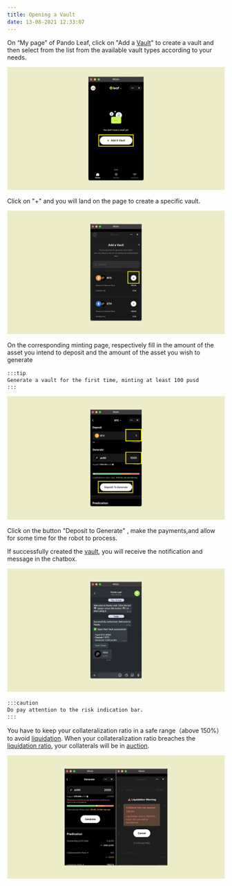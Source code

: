 ```yaml
---
title: Opening a Vault
date: 13-08-2021 12:33:07
---
```


On “My page” of Pando Leaf, click on "Add a [Vault](https://docs.pando.im/docs/leaf/key-concepts/vaults)" to create a vault and then select from the list from the available vault types according to your needs.

![](../assets/leaf-open-vault-p1.png)

Click on "+" and you will land on the page to create a specific vault.

![](../assets/add-a-vault-p2.png)

On the corresponding minting page, respectively fill in the amount of the asset you intend to deposit and the amount of the asset you wish to generate

````mdx-code-block
:::tip
Generate a vault for the first time, minting at least 100 pusd
:::
````

![](../assets/leaf-open-vault-p3.png)


Click on the button "Deposit to Generate" , make the payments,and allow for some time for the robot to process.

If successfully created the [vault](https://docs.pando.im/docs/leaf/key-concepts/vaults), you will receive the notification and message in the chatbox.

![](../assets/add-a-vault-p4.png)


````mdx-code-block
:::caution
Do pay attention to the risk indication bar.
:::
````

You have to keep your collateralization ratio in a safe range（above 150%） to avoid [liquidation](https://docs.pando.im/docs/leaf/key-concepts/liquidation). When your collateralization ratio breaches the [liquidation ratio](https://docs.pando.im/docs/leaf/key-concepts/liquidation), your collaterals will be in [auction](https://docs.pando.im/docs/leaf/tutorials/auction-participation).

![](../assets/add-a-vault-p5.png)


